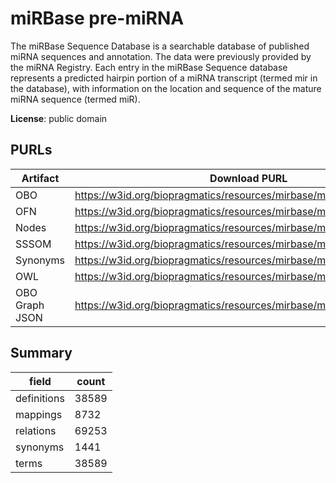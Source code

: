 # miRBase pre-miRNA

The miRBase Sequence Database is a searchable database of published miRNA sequences and annotation. The data were previously provided by the miRNA Registry. Each entry in the miRBase Sequence database represents a predicted hairpin portion of a miRNA transcript (termed mir in the database), with information on the location and sequence of the mature miRNA sequence (termed miR).

**License**: public domain

## PURLs

| Artifact       | Download PURL                                                         | Latest Versioned Download PURL                                             |
|----------------|-----------------------------------------------------------------------|----------------------------------------------------------------------------|
| OBO            | https://w3id.org/biopragmatics/resources/mirbase/mirbase.obo          | https://w3id.org/biopragmatics/resources/mirbase/22.1/mirbase.obo          |
| OFN            | https://w3id.org/biopragmatics/resources/mirbase/mirbase.ofn          | https://w3id.org/biopragmatics/resources/mirbase/22.1/mirbase.ofn          |
| Nodes          | https://w3id.org/biopragmatics/resources/mirbase/mirbase.tsv          | https://w3id.org/biopragmatics/resources/mirbase/22.1/mirbase.tsv          |
| SSSOM          | https://w3id.org/biopragmatics/resources/mirbase/mirbase.sssom.tsv    | https://w3id.org/biopragmatics/resources/mirbase/22.1/mirbase.sssom.tsv    |
| Synonyms       | https://w3id.org/biopragmatics/resources/mirbase/mirbase.synonyms.tsv | https://w3id.org/biopragmatics/resources/mirbase/22.1/mirbase.synonyms.tsv |
| OWL            | https://w3id.org/biopragmatics/resources/mirbase/mirbase.owl          | https://w3id.org/biopragmatics/resources/mirbase/22.1/mirbase.owl          |
| OBO Graph JSON | https://w3id.org/biopragmatics/resources/mirbase/mirbase.json         | https://w3id.org/biopragmatics/resources/mirbase/22.1/mirbase.json         |

## Summary

| field       |   count |
|-------------|---------|
| definitions |   38589 |
| mappings    |    8732 |
| relations   |   69253 |
| synonyms    |    1441 |
| terms       |   38589 |

